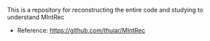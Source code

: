 This is a repository for reconstructing the entire code and studying to understand MIntRec
- Reference: https://github.com/thuiar/MIntRec